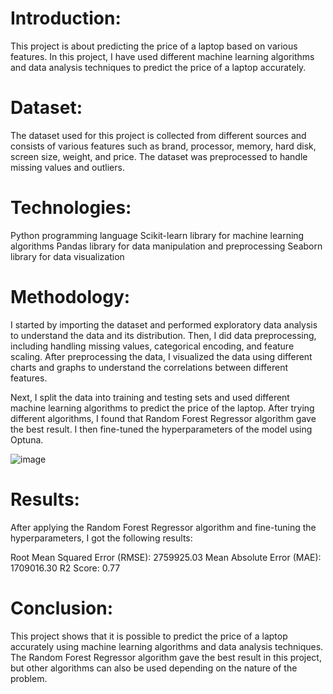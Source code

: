 # Introduction:

This project is about predicting the price of a laptop based on various features. In this project, I have used different machine learning algorithms and data analysis techniques to predict the price of a laptop accurately.

# Dataset:
The dataset used for this project is collected from different sources and consists of various features such as brand, processor, memory, hard disk, screen size, weight, and price. The dataset was preprocessed to handle missing values and outliers.

# Technologies:

Python programming language
Scikit-learn library for machine learning algorithms
Pandas library for data manipulation and preprocessing
Seaborn library for data visualization

# Methodology:
I started by importing the dataset and performed exploratory data analysis to understand the data and its distribution. Then, I did data preprocessing, including handling missing values, categorical encoding, and feature scaling. After preprocessing the data, I visualized the data using different charts and graphs to understand the correlations between different features.

Next, I split the data into training and testing sets and used different machine learning algorithms to predict the price of the laptop. After trying different algorithms, I found that Random Forest Regressor algorithm gave the best result. I then fine-tuned the hyperparameters of the model using Optuna.

![image](https://user-images.githubusercontent.com/66107066/233779486-847fe546-756c-4a4b-92a6-f5993b4579e3.png)


# Results:
After applying the Random Forest Regressor algorithm and fine-tuning the hyperparameters, I got the following results:

Root Mean Squared Error (RMSE): 2759925.03
Mean Absolute Error (MAE): 1709016.30
R2 Score: 0.77

# Conclusion:
This project shows that it is possible to predict the price of a laptop accurately using machine learning algorithms and data analysis techniques. The Random Forest Regressor algorithm gave the best result in this project, but other algorithms can also be used depending on the nature of the problem.
